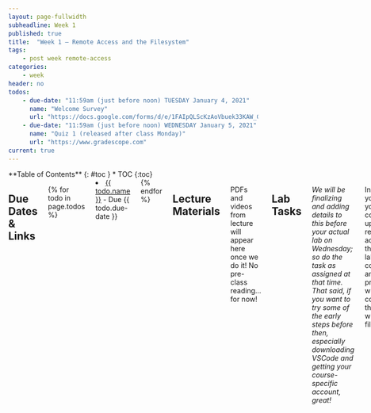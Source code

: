 ```yaml
---
layout: page-fullwidth
subheadline: Week 1
published: true
title:  "Week 1 – Remote Access and the Filesystem"
tags:
    - post week remote-access
categories:
    - week
header: no
todos:
    - due-date: "11:59am (just before noon) TUESDAY January 4, 2021"
      name: "Welcome Survey"
      url: "https://docs.google.com/forms/d/e/1FAIpQLScKzAoVbuek33KAW_Gj29ff7JcUbMDxjq0WdBn1DxxydPaUZA/viewform"
    - due-date: "11:59am (just before noon) WEDNESDAY January 5, 2021"
      name: "Quiz 1 (released after class Monday)"
      url: "https://www.gradescope.com"
current: true
---
```


<div class="row">
<div class="medium-4 medium-push-8 columns" markdown="1">
<div class="panel radius fixed-toc"  data-options="sticky_on:large" markdown="1">
**Table of Contents**
{: #toc }
*  TOC
{:toc}
</div>
</div><!-- /.medium-4.columns -->

<div class="medium-8 medium-pull-4 columns" markdown="1">

## Due Dates & Links

{% for todo in page.todos %}
<li><a href="{{ todo.url }}">{{ todo.name }}</a> - Due {{ todo.due-date }}</li>
{% endfor %}

## Lecture Materials

PDFs and videos from lecture will appear here once we do it! No pre-class
reading... for now!

## Lab Tasks

_We will be finalizing and adding details to this before your actual lab on
Wednesday; so do the task as assigned at that time. That said, if you want to
try some of the early steps before then, especially downloading VSCode and
getting your course-specific account, great!_   


In this lab you'll set your computer up for remote access to the CSE lab
computers and practice with commands that work with the filesystem.

### Part 1 – Meet Your Group!

We've organized everyone into groups of 6-7 students for discussion. These
groups will be somewhat stable throughout the quarter, though some small changes
might happen. You will have a tutor or TA assigned to your group for help and
discussion.

We ask that you turn your camera on when in your small groups unless you are
unable to for some reason.

Your discussion leader will share a Google Doc with your group where you can
fill in notes as you work; this document is only for your group. Your discussion
leader will _not_ take notes for you, you can have someone volunteer to take
notes or come up with a way to share the role.

**Write down in notes** In your groups, share, and note in the running notes
document (discussion leaders, you answer these as well!):

- How you'd like people to refer to you (pronounce your name/nickname, pronouns
like he/her/they, etc)
- Your major
- **One** of:
    - A UCSD student organization you're a member of or interested in
    - What UCSD college you're in
    - Where you're calling in from

### Part 2 – Visual Studio Code

**In Your Group for 10 minutes**

Go to the Visual Studio Code website
[https://code.visualstudio.com/](https://code.visualstudio.com/), and follow the
instructions to download and install it on your computer. There are versions for
all the major operating systems, like OSX (for Macs) and Windows (for PCs). If
you only have access to a tablet or Chromebook while remote, you won't be able
to install it right now.  If you don't, you should chat your lab leader and let
them know, and for any pair activities this week and next we will make sure to
pair you with someone who does.

If you run into an error installing Visual Studio Code, speak up! You can
screenshare and ask for help, and the tutor or someone in your group might be
able to answer for you!

When it is installed, you should be able to open a window that looks like this
(it might have different colors, or a different menu bar, depending on your
system and settings):

![/images/vscode.png](/images/vscode.png)

**Write down in notes**: Everyone should share a screenshot of VScode open –
help folks figure it out if it won't install. If someone gets stuck, take a
screenshot of the error message or point at which they are stuck so we can help
them figure it out later, and they can decide to keep trying (potentiall with
the tutor helping) or move on. When moving on, make sure they can see someone's
screenshare to follow along!

### Part 3 – Remotely Connecting

**In Your Group for 15 minutes**

Many courses in CSE use course-specific accounts. These are similar to accounts
you might get on other systems at other institutions (or a future job). We'll
see how to use VScode to connect to a remote computer over the Internet to do
work there.

There is a first step you need if you're on Windows: install a program called
OpenSSH, which is a program that can connect your computer to other computers
that have this kind of account:

[Install OpenSSH](https://docs.microsoft.com/en-us/windows-server/administration/openssh/openssh_install_firstuse)

Then, look up your course-specific account for CSE15L here:

[https://sdacs.ucsd.edu/~icc/index.php](https://sdacs.ucsd.edu/~icc/index.php)

Then, in Visual Studio Code, we are going to connect to the remote computer
using VSCode's remote option.  For reference, we're following the steps in
[“Connect to a remote
host”](https://code.visualstudio.com/docs/remote/ssh#_connect-to-a-remote-host)
step.

For the first step, open a terminal in VSCode (Ctrl or Command + ```, or use the
Terminal → New Terminal menu option).  Your command will look like this, but
with the `zz` replaced by the letters in your course-specific account.

```
$ ssh cs15lwi22zz@ieng6.ucsd.edu
```

(That's one, five, l (not one); the one and l look very close in some fonts.)

Since this is likely the first time you've connected to this server, you will
probably get a message like this:

```
⤇ ssh cs15lwi22zz@ieng6.ucsd.edu
The authenticity of host 'ieng6.ucsd.edu (128.54.70.227)' can't be established.
RSA key fingerprint is SHA256:ksruYwhnYH+sySHnHAtLUHngrPEyZTDl/1x99wUQcec.
Are you sure you want to continue connecting (yes/no/[fingerprint])? 
```

I (Joe) always say yes to these messages when I'm connecting to a new server for
the first time; it's expected to get this message in that case. If you get this
message when you're connecting to a server you connect to _often_, it could mean
someone is trying to listen in on or control the connection. This answer is a
decent description of what's going on: [Ben Voigt's
answer](https://superuser.com/questions/421074/ssh-the-authenticity-of-host-host-cant-be-established/421084#421084)

So type `yes` and press enter, then give your password; the whole interaction
should look something like this once you give your password and are logged in:

```
⤇ ssh cs15lwi22zz@ieng6.ucsd.edu
The authenticity of host 'ieng6-202.ucsd.edu (128.54.70.227)' can't be established.
RSA key fingerprint is SHA256:ksruYwhnYH+sySHnHAtLUHngrPEyZTDl/1x99wUQcec.
Are you sure you want to continue connecting (yes/no/[fingerprint])? 
Password: 
Last login: Sun Jan  2 14:03:05 2022 from 107-217-10-235.lightspeed.sndgca.sbcglobal.net
quota: No filesystem specified.
Hello cs15lwi22zz, you are currently logged into ieng6-203.ucsd.edu

You are using 0% CPU on this system

Cluster Status 
Hostname     Time    #Users  Load  Averages  
ieng6-201   23:25:01   0  0.08,  0.17,  0.11
ieng6-202   23:25:01   1  0.09,  0.15,  0.11
ieng6-203   23:25:01   1  0.08,  0.15,  0.11

Sun Jan 02, 2022 11:28pm - Prepping cs15lwi22
```

Now your terminal is connected to a computer in the CSE basement, and any
commands you run will run on that computer! We call your computer the _client_
and the computer in the basement the _server_ based on how you are connected.

If, in this process, you run into errors and can't figure out how to proceed,
ask! When you ask, take a screenshot of your problem and add it to your group's
running notes document, then describe what the fix was. If you don't know how to
take a screenshot, ask!

Remember – it is **rare** for a tutorial to work perfectly. We often have to
stop, think, guess, Google search, ask someone, etc. in order to get things to
work the way the tutorial says. I look up the right way to describe the
`(yes/no)` answer on first login all the time, for example. So you are helping
your group _learn about potential issues_ when you do this, and that's a major
learning outcome of the course! If you see someone else have an issue that you
didn't, ask why, and what might be different about what you did, or how your
environment is set up. You will learn by reflecting on this.

**Write down in notes** When you're done, **discuss** what you saw upon login.
Take a screenshot or copy/paste the output. Did you all see the same thing? What
might the differences mean? Note the results of your discussion in the notes
document.

### Part 4 – Run Some Commands

Try running the commands `cd`, `ls`, `pwd`, `mkdir`, and `cp` a few times in
different ways, both on *your* computer, and on the remote computer after
ssh-ing.  Discuss in your group what you see. Can you cause them to produce
error messages? What do they mean? If you're on Windows, what happens when you
use them on Windows?

Here are some specific useful commands to try:

- `cd ~`
- `cd`
- `ls -lat`
- `ls -a`
- `ls <directory>` where `<directory>` is
`/home/linux/ieng6/cs15lwi22/cs15lwi22abc`, where the `abc` is one of the other
group members' username
- `cp /home/linux/ieng6/cs15lwi22/public/hello.txt ~/`
- `cat /home/linux/ieng6/cs15lwi22/public/hello.txt`

**Write down in notes**: Copy at least one example from each group member, with
an explanation, into your shared notes doc.

Hint: To log out of the remote server in your terminal, you can use:

- Ctrl-D
- Run the command `exit`

You can also open more terminals in VSCode (there is a little + button at the
top of the terminal window where you can create another).

### Part 5 – Moving Files over SSH with scp

So far we've seen how we can do some work on local and remote computers. One key
step in _working remotely_ is being able to copy files back and forth between
the computers. There are lots of options for how to do this – you might have
done it yourself in the past by sending yourself an email, or storing it in
Google Drive or Dropbox and accessing it from the another computer later.

We'll see now another way to copy a file (or many files!) from your computer to
a remote computer. The command is called `scp`, and we will always run it from
the _client_ (that means from your computer, not logged into `ieng6`). Create a
file on your computer called `Main.java` and put the following contents into it:

```
class WhereAmI {
  public static void main(String[] args) {
    System.out.println(System.getProperty("os.name"));
    System.out.println(System.getProperty("user.name"));
    System.out.println(System.getProperty("user.home"));
    System.out.println(System.getProperty("user.dir"));
  }
}
```

Run it using `javac` and `java` on your computer. What do you see? (If you don't
have `java` installed on your computer, skip this step).

Then, in the terminal from the directory where you made this file, run this
command (as usually, using your username):

```
scp Main.java cs15lwi22zz@ieng6.ucsd.edu:~/
```

You should be prompted for a password just like when you log in with `ssh`.  If
you get errors, ask your group members for help! You'll all learn.

Then, log into ieng6 with ssh again, and use `ls`. You should see the file there
in your home directory! Now you can run it _on the ieng6 computer_ using `javac`
and `java`. Since `java` is installed on the _server_, everyone should be able
to run it no matter the client.

**Write answer in notes**: Try to get a screenshot of everyone successfully
*using `scp` and `ssh`. If someone can't, no worries! Get a screenshot of where
*they got stuck (don't try to resolve an error for more than a few minutes) and
*put that in the notes so we can help with it later.

**Write answer in notes**: What's different about the output when you run this
on the client vs. the server? What does this mean for what `getProperty` does?

What we see here is one solution for running code remotely – we can copy files
to a remote server with `scp`, then log in and run them there.

Before you go on, do the following:

- Have someone on your team start a timer
- Make a change to Main.java and save the file
- Copy the file to the remote server
- Log into the remote server and run the file
- Stop the timer

**Write answer in notes**: How long did it take you? (Not everyone has to do
this, but someone should.) Assume you'd have to do this process 100 times over
the course of a PA. How long would you spend copying and running the file?

### Part 6 – SSH Keys

So far, we've seen how to log in, run commands, and copy files to a remote
server with `ssh` and `scp`. Every time we log in or run `scp`, we have to type
(or copy-paste) our password. This is frustrating, time consuming, and
interrupts whatever task we were trying to do. Naturally, we should look into if
there are ways to avoid this repetitive, frustrating task with a configuration
or program.

In this case, there is a great solution – `ssh` keys. The idea behind ssh keys
is that a program, called `ssh-keygen`, creates a pair of files called the
_public key_ and _private key_. You copy the public key to a particular location
on the server, and the private key in a particular location on the client. Then,
the `ssh` command can use the pair of files in place of your password. This is a
common setup step in lots of work environments that involve code on a server.

Here's what you should run to set this up:

```
# on client (your computer)
$ ssh-keygen
cGenerating public/private rsa key pair.
Enter file in which to save the key (/Users/joe/.ssh/id_rsa): /Users/joe/.ssh/id_rsa
Enter passphrase (empty for no passphrase): 
Enter same passphrase again: 
Your identification has been saved in /Users/joe/.ssh/id_rsa.
Your public key has been saved in /Users/joe/.ssh/id_rsa.pub.
The key fingerprint is:
SHA256:jZaZH6fI8E2I1D35hnvGeBePQ4ELOf2Ge+G0XknoXp0 joe@Joes-Mac-mini.local
The key's randomart image is:
+---[RSA 3072]----+
|                 |
|       . . + .   |
|      . . B o .  |
|     . . B * +.. |
|      o S = *.B. |
|       = = O.*.*+|
|        + * *.BE+|
|           +.+.o |
|             ..  |
+----[SHA256]-----+
```

If you're on Windows, follow the extra `ssh-add` steps here: [https://docs.microsoft.com/en-us/windows-server/administration/openssh/openssh_keymanagement#user-key-generation](https://docs.microsoft.com/en-us/windows-server/administration/openssh/openssh_keymanagement#user-key-generation)

This created two new files on your system; the private key (in a file `id_rsa`)
and the public key (in a file `id_rsa.pub`), stored in the `.ssh` directory on
your computer.

Now we need to copy the _public_ (not the private) key to the `.ssh` directory
of your user account on the server.

```
$ ssh cs15lwi22zz@ieng6.ucsd.edu
<Enter Password>
# now on server
$ mkdir .ssh
$ <logout>
# back on client
$ scp /Users/joe/.ssh/id_rsa.pub cs15lwi22@ieng6.ucsd.edu:~/.ssh/authorized_keys
# You use your username and the path you saw in the command above
```

Once you do this, you should be able to `ssh` or `scp` from this client to the
server without entering your password.

**Write down in notes**: Try to get everyone to the point where they can do
this, and take a screenshot of logging in without a password. If you can't,
share a screenshot and description of where you got stuck!

**Write down in notes**: Repeat the timing experiment of editing and running
`Main.java` now that you don't have to use a password. How much time is saved
per run?

### Part 7 – Making Remote Running Even More Pleasant

Use what you've learned to come up with the most pleasant process you can for
making a _local_ edit to `Main.java`, then copying it to the remote server and
running it.

Some hints:

- You can write a command in quotes at the end of an `ssh` command to directly
run it on the remote server, then exit. For example, this command will log in
and list the home directory on the remote server:
  ```
  $ ssh cs15lwi22@ieng6.ucsd.edu "ls"
  ```
- You can use semicolons to run multiple commands on the same line in most
terminals. For example, try:
  ```
  $ cp Main.java OtherMain.java; javac OtherMain.java; java Main.java
  ```
- You can use the up-arrow on your keyboard to recall the last command that was
run

**Write down in notes** First try using just what we learned in this lab, and
document the best process you came up with. Try to get the total time for a run
after editing and saving to under 10 total keystrokes/mouse clicks, including all
typing.

If you have more time, brainstorm other ideas or search for other ways you might
easily run remote code.

### Part 8 – Wrapup

Discuss with your team – do you have any open questions about things you saw
that you don't understand? Write them down in your notes document or ask your
tutor. Even if they don't know, writing them down means we can come back to them
later!

If you _didn't_ get everything to work, that's OK! Keep trying and make sure
your tutor knows if you're totally stuck getting something set up; we'll be
posting some office hours soon where you can come to get unstuck as well.

</div>
